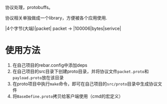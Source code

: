 协议处理，protobuffs。

协议相关单独做成一个library，方便被各个应用使用.

|4个字节(大端)|packet|
packet ->  |100006|bytes|serivce|



# 使用方法

1. 在自己项目的rebar.config中添加deps
2. 在自己项目的src目录下创建proto目录，并将协议文件`packet.proto`和`payload.proto`放在该目录
3. 在proto项目中执行`make`命令，即可在自己项目的`src/proto`目录中生成协议文件
4. 将`BaseDefine.proto`拷贝给客户端使用（cmd的宏定义）
